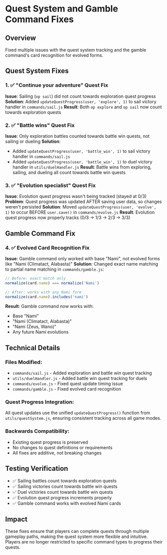 # Quest System and Gamble Command Fixes

## Overview
Fixed multiple issues with the quest system tracking and the gamble command's card recognition for evolved forms.

## Quest System Fixes

### 1. ✅ "Continue your adventure" Quest Fix
**Issue**: Sailing (`op sail`) did not count towards exploration quest progress
**Solution**: Added `updateQuestProgress(user, 'explore', 1)` to sail victory handler in `commands/sail.js`
**Result**: Both `op explore` and `op sail` now count towards exploration quests

### 2. ✅ "Battle wins" Quest Fix  
**Issue**: Only exploration battles counted towards battle win quests, not sailing or dueling
**Solution**: 
- Added `updateQuestProgress(user, 'battle_win', 1)` to sail victory handler in `commands/sail.js`
- Added `updateQuestProgress(user, 'battle_win', 1)` to duel victory handler in `utils/duelHandler.js`
**Result**: Battle wins from exploring, sailing, and dueling all count towards battle win quests

### 3. ✅ "Evolution specialist" Quest Fix
**Issue**: Evolution quest progress wasn't being tracked (stayed at 0/3)
**Problem**: Quest progress was updated AFTER saving user data, so changes weren't persisted
**Solution**: Moved `updateQuestProgress(user, 'evolve', 1)` to occur BEFORE `user.save()` in `commands/evolve.js`
**Result**: Evolution quest progress now properly tracks (0/3 → 1/3 → 2/3 → 3/3)

## Gamble Command Fix

### 4. ✅ Evolved Card Recognition Fix
**Issue**: Gamble command only worked with base "Nami", not evolved forms like "Nami (Climatact, Alabasta)"
**Solution**: Changed exact name matching to partial name matching in `commands/gamble.js`:
```javascript
// Before: exact match only
normalize(card.name) === normalize('Nami')

// After: works with any Nami form
normalize(card.name).includes('nami')
```
**Result**: Gamble command now works with:
- Base "Nami" 
- "Nami (Climatact, Alabasta)"
- "Nami (Zeus, Wano)"
- Any future Nami evolutions

## Technical Details

### Files Modified:
- `commands/sail.js` - Added exploration and battle win quest tracking
- `utils/duelHandler.js` - Added battle win quest tracking for duels
- `commands/evolve.js` - Fixed quest update timing issue
- `commands/gamble.js` - Fixed evolved card recognition

### Quest Progress Integration:
All quest updates use the unified `updateQuestProgress()` function from `utils/questSystem.js`, ensuring consistent tracking across all game modes.

### Backwards Compatibility:
- Existing quest progress is preserved
- No changes to quest definitions or requirements
- All fixes are additive, not breaking changes

## Testing Verification
- ✅ Sailing battles count towards exploration quests
- ✅ Sailing victories count towards battle win quests  
- ✅ Duel victories count towards battle win quests
- ✅ Evolution quest progress increments properly
- ✅ Gamble command works with evolved Nami cards

## Impact
These fixes ensure that players can complete quests through multiple gameplay paths, making the quest system more flexible and intuitive. Players are no longer restricted to specific command types to progress their quests.